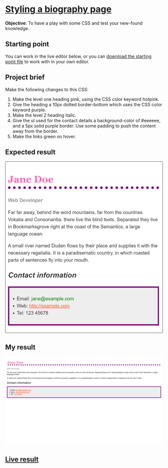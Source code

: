 # [Styling a biography page](https://developer.mozilla.org/en-US/docs/Learn/CSS/First_steps/Styling_a_biography_page)

__Objective__:  To have a play with some CSS and test your new-found knowledge.

## Starting point

You can work in the live editor below, or you can [download the starting point file](https://github.com/mdn/css-examples/blob/main/learn/getting-started/biog-download.html) to work with in your own editor.

## Project brief

Make the following changes to this CSS:

1. Make the level one heading pink, using the CSS color keyword hotpink.
2. Give the heading a 10px dotted border-bottom which uses the CSS color keyword purple.
3. Make the level 2 heading italic.
4. Give the ul used for the contact details a background-color of #eeeeee, and a 5px solid purple border. Use some padding to push the content away from the border.
5. Make the links green on hover.

## Expected result

![Expected result](bio-expected.png)

## My result

![Screenshot of my solution of task 1](biografy-result.png)

## [Live result](https://goodalex223.github.io/MDN/biografy/index.html)
